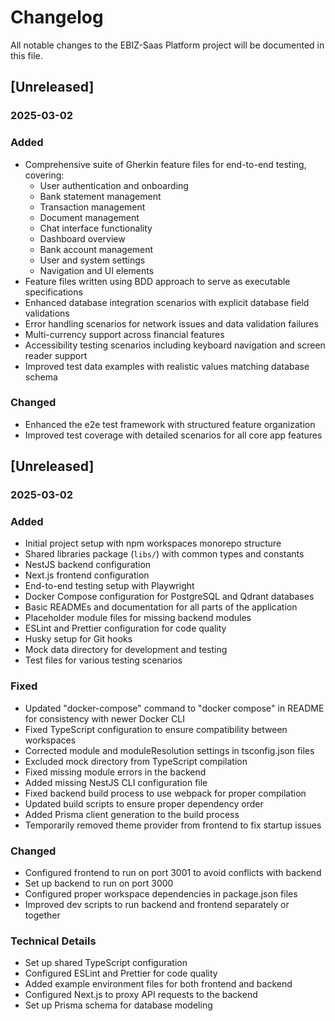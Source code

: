 # Changelog

All notable changes to the EBIZ-Saas Platform project will be documented in this file.

## [Unreleased]
### 2025-03-02

### Added
- Comprehensive suite of Gherkin feature files for end-to-end testing, covering:
  - User authentication and onboarding
  - Bank statement management
  - Transaction management
  - Document management
  - Chat interface functionality
  - Dashboard overview
  - Bank account management
  - User and system settings
  - Navigation and UI elements
- Feature files written using BDD approach to serve as executable specifications
- Enhanced database integration scenarios with explicit database field validations
- Error handling scenarios for network issues and data validation failures
- Multi-currency support across financial features
- Accessibility testing scenarios including keyboard navigation and screen reader support
- Improved test data examples with realistic values matching database schema

### Changed
- Enhanced the e2e test framework with structured feature organization
- Improved test coverage with detailed scenarios for all core app features

## [Unreleased]
### 2025-03-02   

### Added
- Initial project setup with npm workspaces monorepo structure
- Shared libraries package (`libs/`) with common types and constants
- NestJS backend configuration
- Next.js frontend configuration
- End-to-end testing setup with Playwright
- Docker Compose configuration for PostgreSQL and Qdrant databases
- Basic READMEs and documentation for all parts of the application
- Placeholder module files for missing backend modules
- ESLint and Prettier configuration for code quality
- Husky setup for Git hooks
- Mock data directory for development and testing
- Test files for various testing scenarios

### Fixed
- Updated "docker-compose" command to "docker compose" in README for consistency with newer Docker CLI
- Fixed TypeScript configuration to ensure compatibility between workspaces
- Corrected module and moduleResolution settings in tsconfig.json files
- Excluded mock directory from TypeScript compilation
- Fixed missing module errors in the backend
- Added missing NestJS CLI configuration file
- Fixed backend build process to use webpack for proper compilation
- Updated build scripts to ensure proper dependency order
- Added Prisma client generation to the build process
- Temporarily removed theme provider from frontend to fix startup issues

### Changed
- Configured frontend to run on port 3001 to avoid conflicts with backend
- Set up backend to run on port 3000 
- Configured proper workspace dependencies in package.json files
- Improved dev scripts to run backend and frontend separately or together

### Technical Details
- Set up shared TypeScript configuration
- Configured ESLint and Prettier for code quality
- Added example environment files for both frontend and backend
- Configured Next.js to proxy API requests to the backend
- Set up Prisma schema for database modeling 